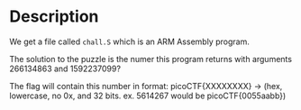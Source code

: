 # Description

We get a file called `chall.S` which is an ARM Assembly program.

The solution to the puzzle is the numer this program returns with arguments 266134863 and 1592237099? 

The flag will contain this number in format: picoCTF{XXXXXXXX} -> (hex, lowercase, no 0x, and 32 bits. ex. 5614267 would be picoCTF{0055aabb})
